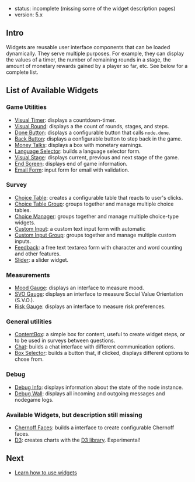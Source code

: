 - status: incomplete (missing some of the widget description pages)
- version: 5.x

## Intro

Widgets are reusable user interface components that can be loaded
dynamically. They serve multiple purposes. For example, they can display the
values of a timer, the number of remaining rounds in a stage, the amount of
monetary rewards gained by a player so far, etc. See below for a complete list.

## List of Available Widgets

### Game Utilities

- [Visual Timer](VisualTimer-Widget-v5): displays a countdown-timer.
- [Visual Round](VisualRound-Widget-v5): displays a the count of rounds,
    stages, and steps.
- [Done Button](DoneButton-Widget-v5): displays a configurable button
    that calls `node.done`.
- [Back Button](BackButton-Widget-v5): displays a configurable button
    to step back in the game.
- [Money Talks](MoneyTalks-Widget-v5): displays a box with monetary earnings.
- [Language Selector](LanguageSelector-Widget-v5): builds a language
    selector form.
- [Visual Stage](VisualStage-Widget-v5): displays current, previous and
    next stage of the game.
- [End Screen](EndScreen-Widget-v5): displays end of game information.
- [Email Form](EmailForm-Widget-v5): input form for email with validation.

### Survey

- [Choice Table](ChoiceTable-Widget-v5): creates a configurable table
    that reacts to user's clicks.
- [Choice Table Group](ChoiceTableGroup-Widget-v5): groups together and
    manage multiple choice tables.
- [Choice Manager](ChoiceManager-Widget-v5): groups together and
    manage multiple choice-type widgets.
- [Custom Input](CustomInput-Widget-v5): a custom text input form with automatic
- [Custom Input Group](CustomInputGroup-Widget-v5): groups together and
  manage multiple custom inputs.
- [Feedback](Feedback-Widget-v5): a free text textarea form with character and
    word counting and other features.
- [Slider](Slider-Widget-v5): a slider widget.

### Measurements

- [Mood Gauge](MoodGauge-Widget-v5): displays an interface to measure
    mood.
- [SVO Gauge](SVOGauge-Widget-v5): displays an interface to measure
    Social Value Orientation (S.V.O.).
- [Risk Gauge](RiskGauge-Widget-v5): displays an interface to measure
    risk preferences.

### General utilities

- [ContentBox](ContentBox-Widget-v5): a simple box for content,
  useful to create widget steps, or to be used in surveys between questions.
- [Chat](Chat-Widget-v5): builds a chat interface with different
    communication options.
- [Box Selector](BoxSelector-Widget-v5): builds a button that, if clicked,
    displays different options to chose from.

### Debug

- [Debug Info](DebugInfo-Widget-v5): displays information about the
    state of the node instance.
- [Debug Wall](DebugWall-Widget-v5): displays all incoming and outgoing
    messages and nodegame logs.

### Available Widgets, but description still missing

- [Chernoff Faces](ChernoffFaces-Widget-v5): builds a interface to create
  configurable Chernoff faces.
- [D3](D3-Widget-v5): creates charts with the
  [D3 library](http://d3js.org/). Experimental!


## Next

- [Learn how to use widgets](Widgets-Operations-v5)
